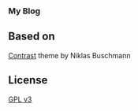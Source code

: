 ### My Blog

## Based on
[Contrast](https://github.com/niklasbuschmann/contrast) theme by Niklas Buschmann

## License
[GPL v3](https://choosealicense.com/licenses/gpl-3.0/)